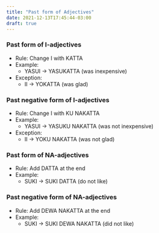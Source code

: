 ```yaml
---
title: "Past form of Adjectives"
date: 2021-12-13T17:45:44-03:00
draft: true
---
```

### Past form of I-adjectives
- Rule: Change I with KATTA
- Example:
    - YASUI → YASUKATTA (was inexpensive)
- Exception:
    - II → YOKATTA (was glad)

### Past negative form of I-adjectives
- Rule: Change I with KU NAKATTA
- Example:
    - YASUI → YASUKU NAKATTA (was not inexpensive)
- Exception:
    - II → YOKU NAKATTA (was not glad)

### Past form of NA-adjectives
- Rule: Add DATTA at the end
- Example:
    - SUKI → SUKI DATTA (do not like)

### Past negative form of NA-adjectives
- Rule: Add DEWA NAKATTA at the end
- Example:
    - SUKI → SUKI DEWA NAKATTA (did not like)
